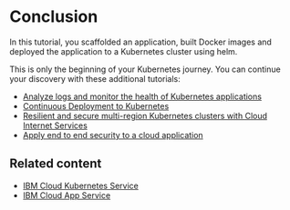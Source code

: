 # Conclusion

In this tutorial, you scaffolded an application, built Docker images and deployed the application to a Kubernetes cluster using helm.

This is only the beginning of your Kubernetes journey. You can continue your discovery with these additional tutorials:
* [Analyze logs and monitor the health of Kubernetes applications](https://cloud.ibm.com/docs/tutorials/kubernetes-log-analysis-kibana.html?pos=2#analyze-logs-and-monitor-the-health-of-kubernetes-applications)
* [Continuous Deployment to Kubernetes](https://cloud.ibm.com/docs/tutorials/continuous-deployment-to-kubernetes.html#continuous-deployment-to-kubernetes)
* [Resilient and secure multi-region Kubernetes clusters with Cloud Internet Services](https://cloud.ibm.com/docs/tutorials/multi-region-k8s-cis.html?pos=3#resilient-and-secure-multi-region-kubernetes-clusters-with-cloud-internet-services)
* [Apply end to end security to a cloud application](https://cloud.ibm.com/docs/tutorials/cloud-e2e-security.html?pos=2#apply-end-to-end-security-to-a-cloud-application)

## Related content

* [IBM Cloud Kubernetes Service](https://cloud.ibm.com/docs/containers/cs_planning.html#cs_planning)
* [IBM Cloud App Service](https://cloud.ibm.com/docs/cloudnative/index.html#web-mobile)
